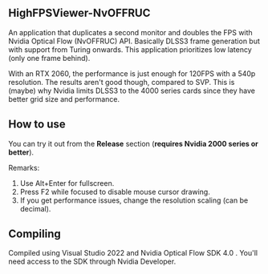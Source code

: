 
## HighFPSViewer-NvOFFRUC
An application that duplicates a second monitor and doubles the FPS with Nvidia Optical Flow (NvOFFRUC) API. Basically DLSS3 frame generation but with support from Turing onwards. This application prioritizes low latency (only one frame behind).

With an RTX 2060, the performance is just enough for 120FPS with a 540p resolution. The results aren't good though, compared to SVP. This is (maybe) why Nvidia limits DLSS3 to the 4000 series cards since they have better grid size and performance.

## How to use
You can try it out from the **Release** section (**requires Nvidia 2000 series or better**).

Remarks:
1. Use Alt+Enter for fullscreen.
2. Press F2 while focused to disable mouse cursor drawing.
3. If you get performance issues, change the resolution scaling (can be decimal).

## Compiling
Compiled using Visual Studio 2022 and Nvidia Optical Flow SDK 4.0 . You'll need access to the SDK through Nvidia Developer.
